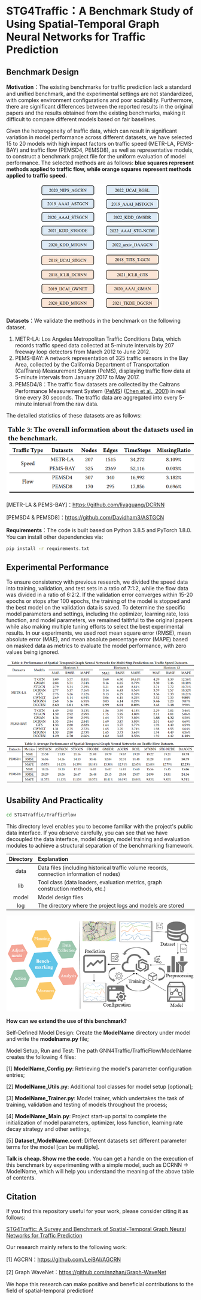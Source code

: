 # STG4Traffic：A Benchmark Study of Using Spatial-Temporal Graph Neural Networks for Traffic Prediction

## Benchmark Design

**Motivation**：The existing benchmarks for traffic prediction lack a standard and unified benchmark, and the experimental settings are not standardized, with complex environment configurations and poor scalability. Furthermore, there are significant differences between the reported results in the original papers and the results obtained from the existing benchmarks, making it difficult to compare different models based on fair baselines.

Given the heterogeneity of traffic data, which can result in significant variation in model performance across different datasets, we have selected 15 to 20 models with high impact factors on traffic speed (METR-LA, PEMS-BAY) and traffic flow (PEMSD4, PEMSD8), as well as representative models, to construct a benchmark project file for the uniform evaluation of model performance. The selected methods are as follows: **blue squares represent methods applied to traffic flow, while orange squares represent methods applied to traffic speed.**

<center><img src="figure\benchmark.png" style="zoom:60%;" /></center>

**Datasets**：We validate the methods in the benchmark on the following dataset. 

1. METR-LA: Los Angeles Metropolitan Traffic Conditions Data, which records traffic speed data collected at 5-minute intervals by 207 freeway loop detectors from March 2012 to June 2012. 
2. PEMS-BAY: A network representation of 325 traffic sensors in the Bay Area, collected by the California Department of Transportation (CalTrans) Measurement System (PeMS), displaying traffic flow data at 5-minute intervals from January 2017 to May 2017.
3. PEMSD4/8：The traffic flow datasets are collected by the Caltrans Performance Measurement System ([PeMS](http://pems.dot.ca.gov/)) ([Chen et al., 2001](https://trrjournalonline.trb.org/doi/10.3141/1748-12)) in real time every 30 seconds. The traffic data are aggregated into every 5-minute interval from the raw data. 

The detailed statistics of these datasets are as follows:

<center><img src="figure\Datasets.png" style="zoom:80%;" /></center>

[METR-LA & PEMS-BAY]：https://github.com/liyaguang/DCRNN

[PEMSD4 & PEMSD8]：https://github.com/Davidham3/ASTGCN

**Requirements**：The code is built based on Python 3.8.5 and PyTorch 1.8.0.  You can install other dependencies via: 

```bash
pip install -r requirements.txt
```

## Experimental Performance

To ensure consistency with previous research, we divided the speed data into training, validation, and test sets in a ratio of 7:1:2, while the flow data was divided in a ratio of 6:2:2. If the validation error converges within 15-20 epochs or stops after 100 epochs, the training of the model is stopped and the best model on the validation data is saved. To determine the specific model parameters and settings, including the optimizer, learning rate, loss function, and model parameters, we remained faithful to the original papers while also making multiple tuning efforts to select the best experimental results. In our experiments, we used root mean square error (RMSE), mean absolute error (MAE), and mean absolute percentage error (MAPE) based on masked data as metrics to evaluate the model performance, with zero values being ignored.

<center><img src="figure\speed.png" style="zoom:80%;" /></center>

<center><img src="figure\flow.png" style="zoom:80%;" /></center>

## Usability And Practicality

```bash
cd STG4Traffic/TrafficFlow
```

This directory level enables you to become familiar with the project's public data interface. If you observe carefully, you can see that we have decoupled the data interface, model design, model training and evaluation modules to achieve a structural separation of the benchmarking framework.

| Directory | Explanation                                                  |
| :-------: | :----------------------------------------------------------- |
|   data    | Data files (including historical traffic volume records, connection information of nodes) |
|    lib    | Tool class (data loaders, evaluation metrics, graph construction methods, etc.) |
|   model   | Model design files                                           |
|    log    | The directory where the project logs and models are stored   |

<img src="figure\benchmarkPiple.png" style="zoom:80%;" />

**How can we extend the use of this benchmark?**

Self-Defined Model Design: Create the **ModelName** directory under model and write the **modelname.py** file;

Model Setup, Run and Test: The path GNN4Traffic/TrafficFlow/ModelName creates the following 4 files:

[1] **ModelName_Config.py**: Retrieving the model's parameter configuration entries;

[2] **ModelName_Utils.py**: Additional tool classes for model setup [optional];

[3] **ModelName_Trainer.py**: Model trainer, which undertakes the task of training, validation and testing of models throughout the process;

[4] **ModelName_Main.py**:  Project start-up portal to complete the initialization of model parameters, optimizer, loss function, learning rate decay strategy and other settings;

[5] **Dataset_ModelName.conf**: Different datasets set different parameter terms for the model [can be multiple].

**Talk is cheap. Show me the code.** You can get a handle on the execution of this benchmark by experimenting with a simple model, such as DCRNN → ModelName, which will help you understand the meaning of the above table of contents.

## Citation

If you find this repository useful for your work, please consider citing it as follows:

[STG4Traffic: A Survey and Benchmark of Spatial-Temporal Graph Neural Networks for Traffic Prediction](https://arxiv.org/pdf/2307.00495.pdf)

Our research mainly refers to the following work:

[1] AGCRN：https://github.com/LeiBAI/AGCRN

[2] Graph WaveNet：https://github.com/nnzhan/Graph-WaveNet

We hope this research can make positive and beneficial contributions to the field of spatial-temporal prediction!





